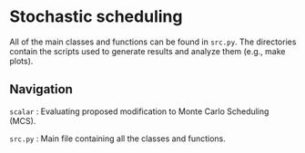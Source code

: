 # Stochastic scheduling

All of the main classes and functions can be found in `src.py`. The directories contain the scripts used to generate results and analyze them (e.g., make plots).  

## Navigation

`scalar` : Evaluating proposed modification to Monte Carlo Scheduling (MCS).

`src.py` : Main file containing all the classes and functions.




 
 




